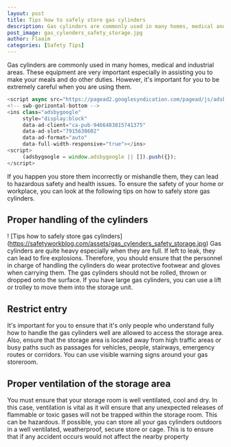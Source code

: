 ```yaml
---
layout: post
title: Tips how to safely store gas cylinders
description: Gas cylinders are commonly used in many homes, medical and industrial areas. These equipment are very important especially in assisting you to make your meals and do other duties
post_image: gas_cylenders_safety_storage.jpg
author: Flaaim
categories: [Safety Tips]
---
```


Gas cylinders are commonly used in many homes, medical and industrial areas. These equipment are very important especially in assisting you to make your meals and do other duties. However, it's important for you to be extremely careful when you are using them. 
```javascript
<script async src="https://pagead2.googlesyndication.com/pagead/js/adsbygoogle.js"></script>
<!-- swb-gorizontal-bottom -->
<ins class="adsbygoogle"
     style="display:block"
     data-ad-client="ca-pub-9466483815741375"
     data-ad-slot="7915638602"
     data-ad-format="auto"
     data-full-width-responsive="true"></ins>
<script>
     (adsbygoogle = window.adsbygoogle || []).push({});
</script>
```
If you happen you store them incorrectly or mishandle them, they can lead to hazardous safety and health issues. To ensure the safety of your home or workplace, you can look at the following tips on how to safely store gas cylinders.

## Proper handling of the cylinders
! [Tips how to safely store gas cylinders] (https://safetyworkblog.com/assets/gas_cylenders_safety_storage.jpg)
Gas cylinders are quite heavy especially when they are full. If left to leak, they can lead to fire explosions. Therefore, you should ensure that the personnel in charge of handling the cylinders do wear protective footwear and gloves when carrying them. The gas cylinders should not be rolled, thrown or dropped onto the surface. If you have large gas cylinders, you can use a lift or trolley to move them into the storage unit.

## Restrict entry

It's important for you to ensure that it's only people who understand fully how to handle the gas cylinders well are allowed to access the storage area. Also, ensure that the storage area is located away from high traffic areas or busy paths such as passages for vehicles, people, stairways, emergency routes or corridors. You can use visible warning signs around your gas storeroom.

## Proper ventilation of the storage area

You must ensure that your storage room is well ventilated, cool and dry. In this case, ventilation is vital as it will ensure that any unexpected releases of flammable or toxic gases will not be trapped within the storage room. This can be hazardous. If possible, you can store all your gas cylinders outdoors in a well ventilated, weatherproof, secure store or cage. This is to ensure that if any accident occurs would not affect the nearby property
